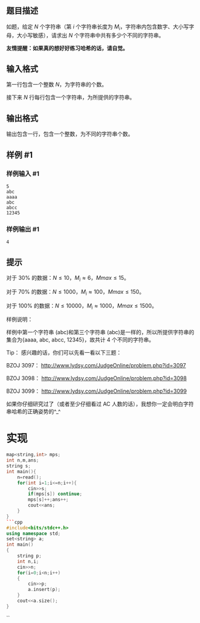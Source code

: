 ## 题目描述

如题，给定 $N$ 个字符串（第 $i$ 个字符串长度为 $M_i$，字符串内包含数字、大小写字母，大小写敏感），请求出 $N$ 个字符串中共有多少个不同的字符串。


**友情提醒：如果真的想好好练习哈希的话，请自觉。**

## 输入格式

第一行包含一个整数 $N$，为字符串的个数。

接下来 $N$ 行每行包含一个字符串，为所提供的字符串。

## 输出格式

输出包含一行，包含一个整数，为不同的字符串个数。

## 样例 #1

### 样例输入 #1

```
5
abc
aaaa
abc
abcc
12345
```

### 样例输出 #1

```
4
```

## 提示

对于 $30\%$ 的数据：$N\leq 10$，$M_i≈6$，$Mmax\leq 15$。

对于 $70\%$ 的数据：$N\leq 1000$，$M_i≈100$，$Mmax\leq 150$。

对于 $100\%$ 的数据：$N\leq 10000$，$M_i≈1000$，$Mmax\leq 1500$。


样例说明：

样例中第一个字符串 (abc)和第三个字符串 (abc)是一样的，所以所提供字符串的集合为{aaaa, abc, abcc, 12345}，故共计 4 个不同的字符串。


Tip：
感兴趣的话，你们可以先看一看以下三题：

BZOJ 3097： http://www.lydsy.com/JudgeOnline/problem.php?id=3097

BZOJ 3098： http://www.lydsy.com/JudgeOnline/problem.php?id=3098

BZOJ 3099： http://www.lydsy.com/JudgeOnline/problem.php?id=3099

如果你仔细研究过了（或者至少仔细看过 AC 人数的话），我想你一定会明白字符串哈希的正确姿势的^\_^


# 实现
```CPP
map<string,int> mps;
int n,m,ans;
string s;
int main(){
	n=read();
	for(int i=1;i<=n;i++){
		cin>>s;
		if(mps[s]) continue;
		mps[s]++;ans++;
		cout<<ans;
	}
}
```cpp
#include<bits/stdc++.h>
using namespace std;
set<string> a;
int main()
{
    string p;
    int n,i;
    cin>>n;
    for(i=0;i<n;i++)
    {
    	cin>>p;
    	a.insert(p);
	}
	cout<<a.size();
}
```
``
